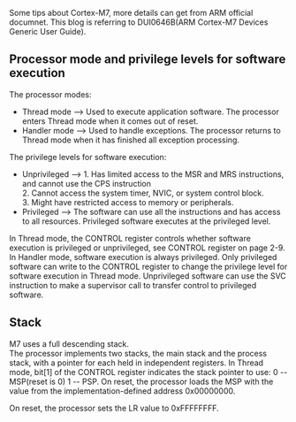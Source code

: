 Some tips about Cortex-M7, more details can get from ARM official documnet. This blog is referring to DUI0646B(ARM Cortex-M7 Devices Generic User Guide).

## Processor mode and privilege levels for software execution
The processor modes:<br>
* Thread mode --> Used to execute application software. The processor enters Thread mode when it comes out of reset.<br>
* Handler mode --> Used to handle exceptions. The processor returns to Thread mode when it has finished all exception processing.<br>

The privilege levels for software execution:<br>
* Unprivileged --> 1. Has limited access to the MSR and MRS instructions, and cannot use the CPS instruction<br>
                   2. Cannot access the system timer, NVIC, or system control block.<br>
                   3. Might have restricted access to memory or peripherals.<br>
* Privileged --> The software can use all the instructions and has access to all resources. Privileged software executes at the privileged level.

In Thread mode, the CONTROL register controls whether software execution is privileged or unprivileged, see CONTROL register on page 2-9.
In Handler mode, software execution is always privileged.
Only privileged software can write to the CONTROL register to change the privilege level for software execution in Thread mode.
Unprivileged software can use the SVC instruction to make a supervisor call to transfer control to privileged software.

## Stack
M7 uses a full descending stack.<br>
The processor implements two stacks, the main stack and the process stack, with a pointer for each held in independent registers.
In Thread mode, bit[1] of the CONTROL register indicates the stack pointer to use: 0 -- MSP(reset is 0) 1 -- PSP.
On reset, the processor loads the MSP with the value from the implementation-defined address 0x00000000.


On reset, the processor sets the LR value to 0xFFFFFFFF.




